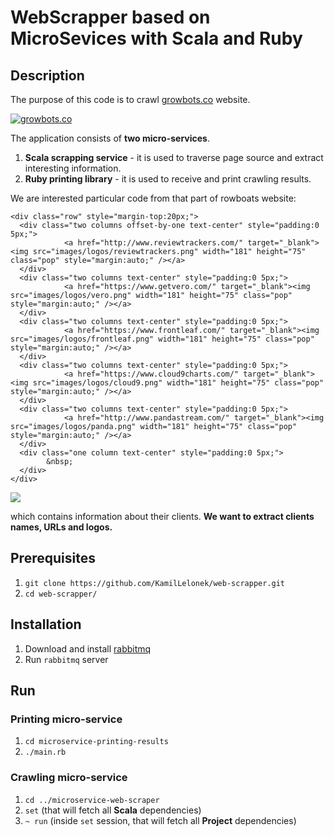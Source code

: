 # WebScrapper based on MicroSevices with Scala and Ruby

## Description

The purpose of this code is to crawl [growbots.co](http://www.growbots.co/) website.

[![growbots.co](http://www.growbots.co/images/growbots-web-2.png)](http://www.growbots.co/)

The application consists of **two micro-services**.

1. **Scala scrapping service** - it is used to traverse page source and extract interesting information.
2. **Ruby printing library** - it is used to receive and print crawling results.


We are interested particular code from that part of rowboats website:

```
<div class="row" style="margin-top:20px;">
  <div class="two columns offset-by-one text-center" style="padding:0 5px;">
     		<a href="http://www.reviewtrackers.com/" target="_blank"><img src="images/logos/reviewtrackers.png" width="181" height="75" class="pop" style="margin:auto;" /></a>        
  </div>     
  <div class="two columns text-center" style="padding:0 5px;">
     		<a href="https://www.getvero.com/" target="_blank"><img src="images/logos/vero.png" width="181" height="75" class="pop" style="margin:auto;" /></a>        
  </div>
  <div class="two columns text-center" style="padding:0 5px;">
     		<a href="https://www.frontleaf.com/" target="_blank"><img src="images/logos/frontleaf.png" width="181" height="75" class="pop" style="margin:auto;" /></a>        
  </div>
  <div class="two columns text-center" style="padding:0 5px;">
     		<a href="https://www.cloud9charts.com/" target="_blank"><img src="images/logos/cloud9.png" width="181" height="75" class="pop" style="margin:auto;" /></a>        
  </div>
  <div class="two columns text-center" style="padding:0 5px;">
     		<a href="http://www.pandastream.com/" target="_blank"><img src="images/logos/panda.png" width="181" height="75" class="pop" style="margin:auto;" /></a>        
  </div>
  <div class="one column text-center" style="padding:0 5px;">
  		&nbsp;      
  </div>
</div>
```

![](https://d2oawfjgoy88bd.cloudfront.net/538df4ae007791166b92a197/538df4c8007791166b92a19a/548a6e4d38d387330b8bd654.png?Expires=1418444773&Signature=boddH1AlQO61IVWMvYf6BXjxwV-Qf~8N-4KxsoT1nUiWrXC5QDOXpdVTqJMzK6cy0bOOB0Gk3kk-tFZyra0MhddNMOlyOfdRvIOtrZn2YqY2QBq~qiTVXL-ftA97h1QgR6VhtMlJxlyFQBfO07lg5JhTaES7ck4N5~4iwsW4KeKeHEw1rMoNBWqXho6jqHM6Ir9~dnS7LEjd7u6lH4JmrmiHJ25NyrrMva8Ud9bjRBeBatKTWUId99avDHfm4zeD0sA82scKqMmBBblKDJRkZWAYiL6U~71f~w0Mi~7pmszW8NRIKLR8J3M2LYp3Jw4TfIDUL6xGb0hnqz20h4Eqhw__&Key-Pair-Id=APKAJHEJJBIZWFB73RSA)

which contains information about their clients. **We want to extract clients names, URLs and logos.**

## Prerequisites

1. `git clone https://github.com/KamilLelonek/web-scrapper.git`
2. `cd web-scrapper/`

## Installation

1. Download and install [rabbitmq](https://www.rabbitmq.com/download.html)
2. Run `rabbitmq` server

## Run

### Printing micro-service

1. `cd microservice-printing-results`
2. `./main.rb`

### Crawling micro-service

1. `cd ../microservice-web-scraper`
2. `set` (that will fetch all **Scala** dependencies)
3. `~ run` (inside `set` session, that will fetch all **Project** dependencies)